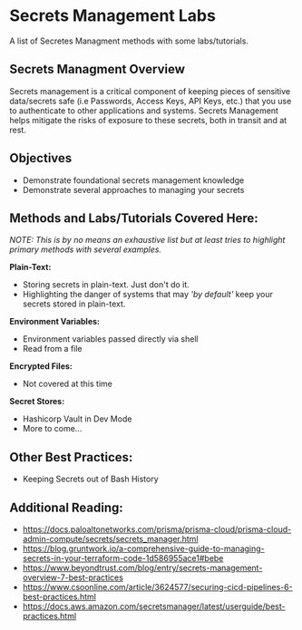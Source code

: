 # Secrets Management Labs

A list of Secretes Managment methods with some labs/tutorials.

## Secrets Managment Overview

Secrets management is a critical component of keeping pieces of sensitive data/secrets safe (i.e Passwords, Access Keys, API Keys, etc.) that you use to authenticate to other applications and systems.  Secrets Management helps mitigate the risks of exposure to these secrets, both in transit and at rest.

## Objectives

- Demonstrate foundational secrets management knowledge
- Demonstrate several approaches to managing your secrets

## Methods and Labs/Tutorials Covered Here:
*NOTE: This is by no means an exhaustive list but at least tries to highlight primary methods with several examples.*
   
   
**Plain-Text:**
- Storing secrets in plain-text.  Just don't do it.
- Highlighting the danger of systems that may *'by default'* keep your secrets stored in plain-text.
   
**Environment Variables:**
- Environment variables passed directly via shell 
- Read from a file
   
**Encrypted Files:**
- Not covered at this time
   
**Secret Stores:**
- Hashicorp Vault in Dev Mode
- More to come...

## Other Best Practices:
- Keeping Secrets out of Bash History

## Additional Reading:

- https://docs.paloaltonetworks.com/prisma/prisma-cloud/prisma-cloud-admin-compute/secrets/secrets_manager.html
- https://blog.gruntwork.io/a-comprehensive-guide-to-managing-secrets-in-your-terraform-code-1d586955ace1#bebe
- https://www.beyondtrust.com/blog/entry/secrets-management-overview-7-best-practices 
- https://www.csoonline.com/article/3624577/securing-cicd-pipelines-6-best-practices.html
- https://docs.aws.amazon.com/secretsmanager/latest/userguide/best-practices.html
   
